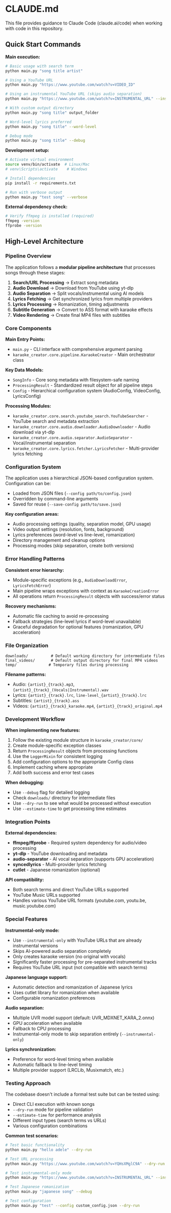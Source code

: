# CLAUDE.md

This file provides guidance to Claude Code (claude.ai/code) when working with code in this repository.

## Quick Start Commands

**Main execution:**
```bash
# Basic usage with search term
python main.py "song title artist"

# Using a YouTube URL
python main.py "https://www.youtube.com/watch?v=VIDEO_ID"

# Using an instrumental YouTube URL (skips audio separation)
python main.py "https://www.youtube.com/watch?v=INSTRUMENTAL_URL" --instrumental-only

# With custom output directory
python main.py "song title" output_folder

# Word-level lyrics preferred
python main.py "song title" --word-level

# Debug mode
python main.py "song title" --debug
```

**Development setup:**
```bash
# Activate virtual environment
source venv/bin/activate  # Linux/Mac
# venv\Scripts\activate    # Windows

# Install dependencies
pip install -r requirements.txt

# Run with verbose output
python main.py "test song" --verbose
```

**External dependency check:**
```bash
# Verify ffmpeg is installed (required)
ffmpeg -version
ffprobe -version
```

## High-Level Architecture

### Pipeline Overview
The application follows a **modular pipeline architecture** that processes songs through these stages:

1. **Search/URL Processing** → Extract song metadata
2. **Audio Download** → Download from YouTube using yt-dlp
3. **Audio Separation** → Split vocals/instrumental using AI models
4. **Lyrics Fetching** → Get synchronized lyrics from multiple providers
5. **Lyrics Processing** → Romanization, timing adjustments
6. **Subtitle Generation** → Convert to ASS format with karaoke effects
7. **Video Rendering** → Create final MP4 files with subtitles

### Core Components

**Main Entry Points:**
- `main.py` - CLI interface with comprehensive argument parsing
- `karaoke_creator.core.pipeline.KaraokeCreator` - Main orchestrator class

**Key Data Models:**
- `SongInfo` - Core song metadata with filesystem-safe naming
- `ProcessingResult` - Standardized result object for all pipeline steps
- `Config` - Hierarchical configuration system (AudioConfig, VideoConfig, LyricsConfig)

**Processing Modules:**
- `karaoke_creator.core.search.youtube_search.YouTubeSearcher` - YouTube search and metadata extraction
- `karaoke_creator.core.audio.downloader.AudioDownloader` - Audio download via yt-dlp
- `karaoke_creator.core.audio.separator.AudioSeparator` - Vocal/instrumental separation
- `karaoke_creator.core.lyrics.fetcher.LyricsFetcher` - Multi-provider lyrics fetching

### Configuration System

The application uses a hierarchical JSON-based configuration system. Configuration can be:
- Loaded from JSON files (`--config path/to/config.json`)
- Overridden by command-line arguments
- Saved for reuse (`--save-config path/to/save.json`)

**Key configuration areas:**
- Audio processing settings (quality, separation model, GPU usage)
- Video output settings (resolution, fonts, background)  
- Lyrics preferences (word-level vs line-level, romanization)
- Directory management and cleanup options
- Processing modes (skip separation, create both versions)

### Error Handling Patterns

**Consistent error hierarchy:**
- Module-specific exceptions (e.g., `AudioDownloadError`, `LyricsFetchError`)
- Main pipeline wraps exceptions with context as `KaraokeCreationError`
- All operations return `ProcessingResult` objects with success/error status

**Recovery mechanisms:**
- Automatic file caching to avoid re-processing
- Fallback strategies (line-level lyrics if word-level unavailable)
- Graceful degradation for optional features (romanization, GPU acceleration)

### File Organization

```
downloads/          # Default working directory for intermediate files
final_videos/       # Default output directory for final MP4 videos
temp/              # Temporary files during processing
```

**Filename patterns:**
- Audio: `{artist}_{track}.mp3`, `{artist}_{track}_(Vocals|Instrumental).wav`
- Lyrics: `{artist}_{track}.lrc`, `line-level_{artist}_{track}.lrc`
- Subtitles: `{artist}_{track}.ass`
- Videos: `{artist}_{track}_karaoke.mp4`, `{artist}_{track}_original.mp4`

### Development Workflow

**When implementing new features:**
1. Follow the existing module structure in `karaoke_creator/core/`
2. Create module-specific exception classes
3. Return `ProcessingResult` objects from processing functions
4. Use the `LoggerMixin` for consistent logging
5. Add configuration options to the appropriate Config class
6. Implement caching where appropriate
7. Add both success and error test cases

**When debugging:**
- Use `--debug` flag for detailed logging
- Check `downloads/` directory for intermediate files
- Use `--dry-run` to see what would be processed without execution
- Use `--estimate-time` to get processing time estimates

### Integration Points

**External dependencies:**
- **ffmpeg/ffprobe** - Required system dependency for audio/video processing
- **yt-dlp** - YouTube downloading and metadata
- **audio-separator** - AI vocal separation (supports GPU acceleration)
- **syncedlyrics** - Multi-provider lyrics fetching
- **cutlet** - Japanese romanization (optional)

**API compatibility:**
- Both search terms and direct YouTube URLs supported
- YouTube Music URLs supported
- Handles various YouTube URL formats (youtube.com, youtu.be, music.youtube.com)

### Special Features

**Instrumental-only mode:**
- Use `--instrumental-only` with YouTube URLs that are already instrumental versions
- Skips AI-powered audio separation completely
- Only creates karaoke version (no original with vocals)
- Significantly faster processing for pre-separated instrumental tracks
- Requires YouTube URL input (not compatible with search terms)

**Japanese language support:**
- Automatic detection and romanization of Japanese lyrics
- Uses cutlet library for romanization when available
- Configurable romanization preferences

**Audio separation:**
- Multiple UVR model support (default: UVR_MDXNET_KARA_2.onnx)
- GPU acceleration when available
- Fallback to CPU processing
- Instrumental-only mode to skip separation entirely (`--instrumental-only`)

**Lyrics synchronization:**
- Preference for word-level timing when available
- Automatic fallback to line-level timing
- Multiple provider support (LRCLib, Musixmatch, etc.)

### Testing Approach

The codebase doesn't include a formal test suite but can be tested using:
- Direct CLI execution with known songs
- `--dry-run` mode for pipeline validation
- `--estimate-time` for performance analysis
- Different input types (search terms vs URLs)
- Various configuration combinations

**Common test scenarios:**
```bash
# Test basic functionality
python main.py "hello adele" --dry-run

# Test URL processing
python main.py "https://www.youtube.com/watch?v=YQHsXMglC9A" --dry-run

# Test instrumental-only mode
python main.py "https://www.youtube.com/watch?v=INSTRUMENTAL_URL" --instrumental-only --dry-run

# Test Japanese romanization
python main.py "japanese song" --debug

# Test configuration
python main.py "test" --config custom_config.json --dry-run
```